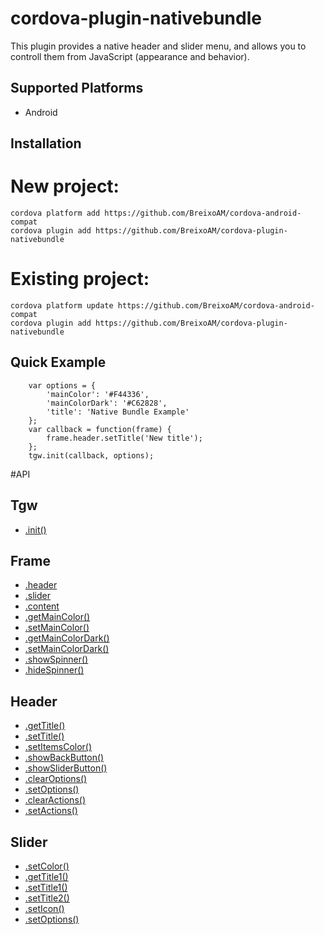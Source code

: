 # cordova-plugin-nativebundle
This plugin provides a native header and slider menu, and allows you to controll them from JavaScript (appearance and behavior).

## Supported Platforms
* Android

## Installation

# New project:
```
cordova platform add https://github.com/BreixoAM/cordova-android-compat
cordova plugin add https://github.com/BreixoAM/cordova-plugin-nativebundle
```

# Existing project:
```
cordova platform update https://github.com/BreixoAM/cordova-android-compat
cordova plugin add https://github.com/BreixoAM/cordova-plugin-nativebundle
```

## Quick Example
```
	var options = {
	    'mainColor': '#F44336',
	    'mainColorDark': '#C62828',
	    'title': 'Native Bundle Example'
	};
	var callback = function(frame) {
	    frame.header.setTitle('New title');
	};
	tgw.init(callback, options);
```

#API

## Tgw
- [.init()](#tgw-init)

## Frame

- [.header](#frame-header)
- [.slider](#frame-slider)
- [.content](#frame-content)
- [.getMainColor()](#frame-getMainColor)
- [.setMainColor()](#frame-setMainColor)
- [.getMainColorDark()](#frame-getMainColorDark)
- [.setMainColorDark()](#frame-setMainColorDark)
- [.showSpinner()](#frame-showSpinner)
- [.hideSpinner()](#frame-hideSpinner)

## Header

- [.getTitle()](#header-getTitle)
- [.setTitle()](#frame-setTitle)
- [.setItemsColor()](#frame-setItemsColor)
- [.showBackButton()](#frame-showBackButton)
- [.showSliderButton()](#frame-showSliderButton)
- [.clearOptions()](#frame-clearOptions)
- [.setOptions()](#frame-setOptions)
- [.clearActions()](#frame-clearActions)
- [.setActions()](#frame-setActions)

## Slider

- [.setColor()](#header-setColor)
- [.getTitle1()](#frame-getTitle1)
- [.setTitle1()](#frame-setTitle1)
- [.setTitle2()](#frame-setTitle2)
- [.setIcon()](#frame-setIcon)
- [.setOptions()](#frame-setOptions)

